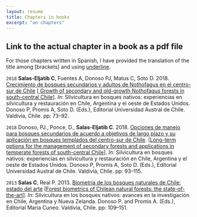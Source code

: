 ```yaml
---
layout: resume
title: Chapters in books 
excerpt: "on chapters"
---
```



## Link to the actual chapter in a book as a pdf file

For those chapters written in Spanish, I have provided the translation of the title among [brackets] and using <u>underline</u>.  

`2018`
**Salas-Eljatib C**, Fuentes A, Donoso PJ, Matus C, Soto D. 2018. [Crecimiento de bosques secundarios y adultos de
Nothofagus en el centro-sur de Chile](/myPubs/2018_CreciNotho_libro_Donoso_etal_Silvicultura_Bosques_Nativos.pdf) [<u> Growth of
secondary and old-growth Nothofagus forests in south-central Chile</u>]. *In*: Silvicultura en bosques nativos: experiencias en silvicultura y restauración 
en Chile, Argentina y el oeste de Estados Unidos. Donoso P, Promis A, Soto D. (Eds.), Editorial Universidad Austral de Chile. Valdivia, Chile. pp: 73–92.

`2018`
Donoso, PJ., Ponce, D., **Salas-Eljatib C**. 2018. [Opciones de manejo para bosques secundarios de acuerdo a objetivos de largo plazo y su aplicación en bosques templados del centro-sur de Chile](https://www.researchgate.net/publication/329337791_Opciones_de_manejo_para_bosques_secundarios_de_acuerdo_a_objetivos_de_largo_plazo_y_su_aplicacion_en_bosques_templados_del_centro-sur_de_Chile). [<u>Long-term options for the management of secondary forests and applications in temperate forests of south-central Chile</u>]. *In*: Silvicultura en bosques nativos: experiencias en silvicultura y restauración 
en Chile, Argentina y el oeste de Estados Unidos. Donoso P, Promis A, Soto D. (Eds.), Editorial Universidad Austral de Chile. Valdivia, Chile. pp: 93–115.

`2013`
**Salas C**, Real P. 2013. [Biometría de los bosques naturales de Chile: estado del arte](/myPubs/2013capiBiometriaBNativos.pdf) [<u>Forest biometrics of Chilean natural forests: the state-of-the-art</u>].
*In*: Silvicultura en los bosques nativos: avances en la investigación en Chile, Argentina y Nueva Zelanda. Donoso P. and Promis A. (Eds.), Editorial Maria Cuneo. Valdivia, Chile. pp: 109–151.

<!-- ### Footer
ponce 17 `doi:10.3390/f8090329`
salas10 http://rchn.biologiachile.cl/pdfs/2010/3/Soto_et_al_2010.pdf
salas06 /myPubs/2006xylofagos_RebolledoSalas_Bosque.pdf
salas05 pinaster /myPubs/2005volPinaster_Quebracho.pdf
salas05 /myPubs/2005relascope_Bosque.pdf
salas02 /myPubs/2002ajuvolrolali_Bosque.pdf
Last updated: August 2020 -->
